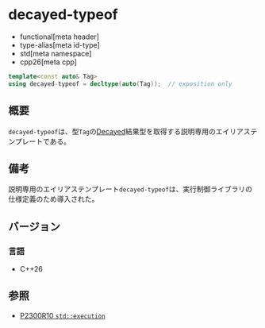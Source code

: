 # decayed-typeof
* functional[meta header]
* type-alias[meta id-type]
* std[meta namespace]
* cpp26[meta cpp]

```cpp
template<const auto& Tag>
using decayed-typeof = decltype(auto(Tag));  // exposition only
```

## 概要
`decayed-typeof`は、型`Tag`の[Decayed](/reference/type_traits/decay.md)結果型を取得する説明専用のエイリアステンプレートである。


## 備考
説明専用のエイリアステンプレート`decayed-typeof`は、実行制御ライブラリの仕様定義のため導入された。


## バージョン
### 言語
- C++26


## 参照
- [P2300R10 `std::execution`](https://www.open-std.org/jtc1/sc22/wg21/docs/papers/2024/p2300r10.html)
